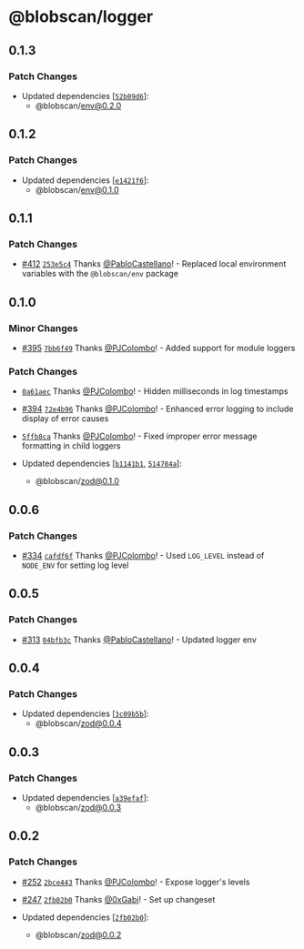 # @blobscan/logger

## 0.1.3

### Patch Changes

- Updated dependencies [[`52b89d6`](https://github.com/Blobscan/blobscan/commit/52b89d6a90200eea5647c49bb5fba8c0b0ff1529)]:
  - @blobscan/env@0.2.0

## 0.1.2

### Patch Changes

- Updated dependencies [[`e1421f6`](https://github.com/Blobscan/blobscan/commit/e1421f64443ee6c9395bdc43e0cd29e7fc81e256)]:
  - @blobscan/env@0.1.0

## 0.1.1

### Patch Changes

- [#412](https://github.com/Blobscan/blobscan/pull/412) [`253e5c4`](https://github.com/Blobscan/blobscan/commit/253e5c480f988993730b30197444a63c39fc9735) Thanks [@PabloCastellano](https://github.com/PabloCastellano)! - Replaced local environment variables with the `@blobscan/env` package

## 0.1.0

### Minor Changes

- [#395](https://github.com/Blobscan/blobscan/pull/395) [`7bb6f49`](https://github.com/Blobscan/blobscan/commit/7bb6f4912c89d0dd436e325677c801200e32edba) Thanks [@PJColombo](https://github.com/PJColombo)! - Added support for module loggers

### Patch Changes

- [`0a61aec`](https://github.com/Blobscan/blobscan/commit/0a61aec545fa1b3b7a44b2a7c9e9a8e8250c1362) Thanks [@PJColombo](https://github.com/PJColombo)! - Hidden milliseconds in log timestamps

- [#394](https://github.com/Blobscan/blobscan/pull/394) [`72e4b96`](https://github.com/Blobscan/blobscan/commit/72e4b963e2e735156032467554e6cc3cd311097e) Thanks [@PJColombo](https://github.com/PJColombo)! - Enhanced error logging to include display of error causes

- [`5ffb8ca`](https://github.com/Blobscan/blobscan/commit/5ffb8ca355bfcd02393a3b40e89b9d7a1a5a05e8) Thanks [@PJColombo](https://github.com/PJColombo)! - Fixed improper error message formatting in child loggers

- Updated dependencies [[`b1141b1`](https://github.com/Blobscan/blobscan/commit/b1141b1ca369ee8c3d02c4cb3dd4e47ebca08120), [`514784a`](https://github.com/Blobscan/blobscan/commit/514784a743937dc2d1af1ed533e90fef3b3aa057)]:
  - @blobscan/zod@0.1.0

## 0.0.6

### Patch Changes

- [#334](https://github.com/Blobscan/blobscan/pull/334) [`cafdf6f`](https://github.com/Blobscan/blobscan/commit/cafdf6f5421f50ae0b88ea2563933f14e3db9d76) Thanks [@PJColombo](https://github.com/PJColombo)! - Used `LOG_LEVEL` instead of `NODE_ENV` for setting log level

## 0.0.5

### Patch Changes

- [#313](https://github.com/Blobscan/blobscan/pull/313) [`04bfb3c`](https://github.com/Blobscan/blobscan/commit/04bfb3cc78ce76f5e08cca1063f33bd6714b7096) Thanks [@PabloCastellano](https://github.com/PabloCastellano)! - Updated logger env

## 0.0.4

### Patch Changes

- Updated dependencies [[`3c09b5b`](https://github.com/Blobscan/blobscan/commit/3c09b5bf8ea854f30a6675b022a87b1a04960bf6)]:
  - @blobscan/zod@0.0.4

## 0.0.3

### Patch Changes

- Updated dependencies [[`a39efaf`](https://github.com/Blobscan/blobscan/commit/a39efafec2732d0ceced9f97fc0d538cf7b0c922)]:
  - @blobscan/zod@0.0.3

## 0.0.2

### Patch Changes

- [#252](https://github.com/Blobscan/blobscan/pull/252) [`2bce443`](https://github.com/Blobscan/blobscan/commit/2bce443401b1875df40298ebd957f86a92539397) Thanks [@PJColombo](https://github.com/PJColombo)! - Expose logger's levels

- [#247](https://github.com/Blobscan/blobscan/pull/247) [`2fb02b0`](https://github.com/Blobscan/blobscan/commit/2fb02b0268e1fcafc10abefb079d822845392d73) Thanks [@0xGabi](https://github.com/0xGabi)! - Set up changeset

- Updated dependencies [[`2fb02b0`](https://github.com/Blobscan/blobscan/commit/2fb02b0268e1fcafc10abefb079d822845392d73)]:
  - @blobscan/zod@0.0.2
